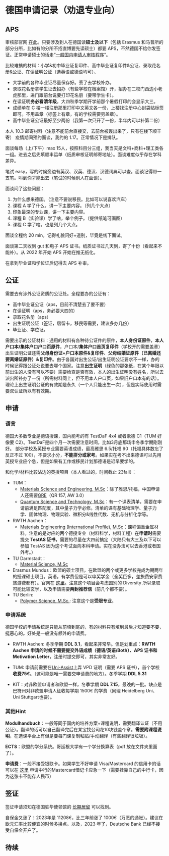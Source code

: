 # 德国申请记录（劝退专业向）

## APS

审核部官网 [在此](https://www.aps.org.cn/zh/)。只要涉及到人在德国读**硕士及以下**（包括 Erasmus 和马普所的部分分所，比如有的分所不招直博要先读硕士）都要 APS，不然德国不给你发签证。正常申请硕士的话走“[一般国内申请人审核程序](https://www.aps.org.cn/zh/verfahren-und-services-deutschland/chinaverfahren)”。

比较难搞的材料：小学&初中毕业证复印件、高中毕业证复印件&公证、录取花名册&公证、在读证明公证（选英语或德语均可）、

- 大学前的各种毕业证尽量保存好。丢了去学校补办。
- 录取花名册拿学生证去招办（有些学校在档案馆）开，招办在二校门西边小老虎那里，进门跟前台说要打印花名册（要带学生卡）。
- 在读证明**务必看清年级**，大四秋季学期开学前那个暑假打印的会显示大三。
- 成绩单在 C 楼一楼注册那里打印中文英文各一份，上楼找注册中心封袋贴标签即可。不用盖章（标签上有章，有的学校需要另盖章）。
- 高中毕业证公证最好至少两份（我第一次只开了一份，半年内可以补第二份）

本人 10.3 邮寄材料（注意不能前台直接交，去前台被轰出来了，只有在楼下顺丰寄）
疫情期间预约面谈，我约的 1.17。正常情况下是排队。

面谈每场（上/下午）max 15人，按照科目分三组，我当天是文科+商科+理工类各一组。进去之后先填顺丰运单（纸质审核证明邮寄地址）。面谈难度似乎存在学科差异。

笔试 easy，写的时候旁边有英汉、汉英、德汉、汉德词典可以查。面谈记得带一支笔。叫到你才能出去（笔试的时候别人在面谈）。

面谈问了这些问题：

1. 为什么想来德国。（注意不要说移民。比如可以说喜欢汽车）
2. 课程 A 学了什么，讲一下主要内容。（列几个大点）
3. 印象最深的专业课，讲一下主要内容。
4. 课程 B（实验课）学了啥，举个例子。（提供纸笔可画图）
5. 课程 C 学了啥。也是列几个大点。

面谈全程约 20 min，记得礼貌问好+道别，毕竟是线下面试。

面谈第二天收到 gut 和电子 APS 证书。纸质证书过几天到，寄了十份（看起来不能补）。从 2022 年开始 APS 开始在推无纸化。

在拿到毕业证和学位证后记得去 APS 补审。

## 公证

需要去有涉外公证资质的公证处。全程要办的公证有：

- 高中毕业证公证（aps，目前不清楚去了要不要）
- 在读证明（aps，务必要大四的）
- 录取花名册（aps）
- 出生证明公证（签证，居留卡，移民等需要，建议多办几份）
- 毕业证、学位证。

需要出示的公证材料：通用的材料有各种待公证件的原件，**本人身份证原件**，**本人户口本/集体户口户口页原件**，户口本/**集体户口首页复印件**（学校开的需要盖章）
出生证明公证还需**父母身份证+户口本原件&复印件**、**父母结婚证原件（已离婚还要离婚证原件）&复印件**。由于各国对出生公证/出生证明公证要求不一样，办的时候记得跟公证处说要去哪个国家。注意**出生证明**（绿色的那张纸，在某个年限以前出生的人没有可以不要）需要检查是否有效，本人的出生证明没有姓名，所以去派出所补办了一份（所需材料同上，但不用本人户口页，如果旧户口本有的话）。理论上出生证明公证的有效期是永久（一个人只能出生一次），但是实际使用时需要双认证所以有有效期。

## 申请

### 语言

德国大多数专业是德语授课，国内能考的有 TestDaF 4x4 或者歌德 C1（TUM 好像要 C2）。TestDaF是四个月一次需要注意时间，比如3月底那场申冬季学期刚刚好。
部分学校及英授专业需要英语成绩，最高雅思 6.5/托福 90（托福具体数忘了反正不过 100），不要求小分，**不能拼分或家考**。如果实在考不出来德语可以先用英授专业应个急，但是如果有工作或移民计划那德语是迟早要学的。

和化学/材料比较沾边的英授项目（本人看过的，时间截止 23fall）：

- TUM：
  - [Materials Science and Engineering, M.Sc](https://www.tum.de/en/studies/degree-programs/detail/materials-science-and-engineering-master-of-science-msc)：除了雅思/托福，中国申请人还需要[GRE](https://www.tum.de/en/studies/application/application-info-portal/special-conditions-for-certain-countries/)（QR 157, AW 3.0）
  - [Quantum Science and Technology, M.Sc](https://www.tum.de/en/studies/degree-programs/detail/quantum-science-technology-master-of-science-msc/)：有一个课表清单，需要在申请前满足匹配度，其中量子力学必修。清单的课有基础物理学、量子力学、固体物理、物理实验、微积分&线性代数、无机与分析化学等。
- RWTH Aachen：
  - [Materials Engineering (International Profile), M.Sc](https://www.rwth-aachen.de/cms/root/studium/Vor-dem-Studium/Studiengaenge/Liste-Aktuelle-Studiengaenge/Studiengangbeschreibung/~omse/Materials-Engineering-M-Sc/)：课程偏重金属材料。注意的是对应的两个德授专业（材料科学，材料工程）在**申请时**需要提交 **TestAS 证书**，需要的尽量在大四前搞定（大陆只有大三及以下可以参加 TestAS 因为这个考试面向本科申请。实在没办法可以去香港或者国外考。）
- TU Darmstadt：
  - [Material Science, M.Sc](https://www.tu-darmstadt.de/studieren/studieninteressierte/studienangebot_studiengaenge/studiengang_183552.de.jsp)
- Erasmus Mundus：欧盟的硕士项目，在欧盟的两个或更多学校完成为期两年的授课硕士项目。英语。有学费但是可以申奖学金（全奖巨多，差旅费安家费旅游费都有）。官网在 [这里](https://www.eacea.ec.europa.eu/scholarships/erasmus-mundus-catalogue_en)。注意这个项目会考虑国别的 Diversity 所以录取可能比较玄学，以及申请需要**两封推荐信**（前几个都不要）。
- TU Berlin: 
  - [Polymer Science, M.Sc.](https://www.tu.berlin/en/studying/study-programs/all-programs-offered/study-course/polymer-science-m-sc): 注意这个是**受限专业**。

### 申请系统

德国学校的申请系统是只能从前填到尾的，有的材料只有填到最后才知道要不要，挺恶心的。好处是一般没有额外的申请费。

- RWTH Aachen: 冬季学期 **DDL 3.1**，看起来非常早。但是划重点：**RWTH Aachen 申请的时候不需要提交外语成绩（德语/英语/Both）、APS 证书和 Motivation Letter**，注册时提交即可，其实非常友好。

- TUM: 申请前需要在[Uni-Assist](https://www.uni-assist.de/)上弄 VPD 证明（需要 APS 证书），首个学校 **收费75€**。（这可能是唯一需要交申请费的地方）。冬季学期 **DDL 5.31**

- KIT：对非欧盟申请者和欧盟一样，冬季学期 **DDL 7.15**，最晚的一批。缺点是巴符州对非欧盟申请人征收每学期 1500€ 的学费（同理 Heidelberg Uni、Uni Stuttgart也要）。

### 其他Hint

**Modulhandbuch**：一般等同于国内的培养方案+课程说明，需要翻译认证（不用公证）。翻译的话可以自己翻译完后在某宝找公司花10块钱盖个章。**需要附课程说明**，在选课平台上有但是要每门课复制粘贴/手动翻译（有些翻译很垃圾）。

**ECTS**：欧盟的学分系统。哥廷根大学有一个学分换算表（pdf 放在文件夹里面了）。

**申请费**：一般不接受银联卡。如果学生不好申请 Visa/Mastercard 的信用卡的话可以在 [这里](https://cloud.bankofchina.com/sh/api/net/common/url/adr?id=kuajinggomastercard) 申请中行的Mastercard借记卡应急一下（需要挂靠自己的中行卡，因为这张卡不能存人民币）

## 签证

签证申请须知在德国驻华使领馆的 [长期居留](https://china.diplo.de/cn-zh/service/visa-einreise/nationales-visum/1345434) 可以找到。

自保金又涨了！2023年是 11208€，比三年前涨了 1000€（万恶的通胀）。建议在欧元汇率比较便宜的时候多换点。以及，2023 年了，Deutsche Bank 已经不接受自保金开户了。

## 待续

